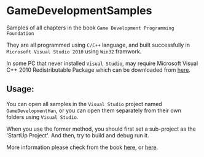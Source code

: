 # GameDevelopmentSamples
Samples of all chapters in the book `Game Development Programming Foundation`

They are all programmed using `C/C++` language, and built successfully in `Microsoft Visual Studio 2010` using `Win32` framwork.

In some PC that never installed `Visual Studio`, may require Microsoft Visual C++ 2010 Redistributable Package which can be downloaded from [here](http://www.microsoft.com/en-us/download/details.aspx?id=5555).

## Usage:

You can open all samples in the `Visual Studio` project named `GameDevelopmentHan`, or you can open them separately from their own folders using `Visual Studio`.

When you use the former method, you should first set a sub-project as the 'StartUp Project'. And then, try to build and debug run it.

More information please check from the book [here](http://product.dangdang.com/23951820.html), or [here](http://www.cuc.edu.cn/cgzt/5564.html).